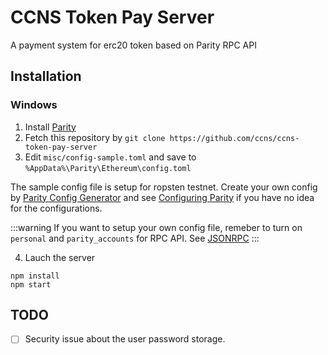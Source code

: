 # CCNS Token Pay Server

A payment system for erc20 token based on Parity RPC API

## Installation

### Windows
1. Install [Parity](https://github.com/paritytech/parity/releases)
2. Fetch this repository by `git clone https://github.com/ccns/ccns-token-pay-server`
3. Edit `misc/config-sample.toml` and save to `%AppData%\Parity\Ethereum\config.toml`

The sample config file is setup for ropsten testnet. Create your own config by [Parity Config Generator](https://paritytech.github.io/parity-config-generator/) and see [Configuring Parity](https://github.com/paritytech/parity/wiki/Configuring-Parity) if you have no idea for the configurations.

:::warning
If you want to setup your own config file, remeber to turn on `personal` and `parity_accounts` for RPC API. See [JSONRPC](https://github.com/paritytech/parity/wiki/JSONRPC)
:::

4. Lauch the server
```
npm install
npm start
```

## TODO

- [ ] Security issue about the user password storage.
